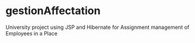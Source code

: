 # gestionAffectation
University project using JSP and Hibernate for Assignment management of Employees in a Place
